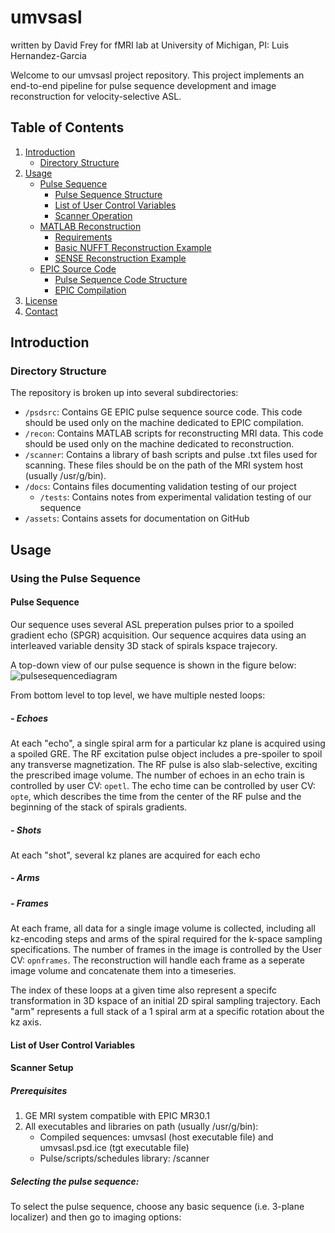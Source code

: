 # umvsasl
written by David Frey for fMRI lab at University of Michigan, PI: Luis Hernandez-Garcia

Welcome to our umvsasl project repository. This project implements an end-to-end pipeline for pulse sequence development and image reconstruction for velocity-selective ASL.

## Table of Contents
1. [Introduction](#introduction)
    - [Directory Structure](#directory-structure)
2. [Usage](#usage)
    - [Pulse Sequence](#pulse-sequence)
        - [Pulse Sequence Structure](#pulse-sequence-structure)
        - [List of User Control Variables](#list-of-user-control-variables)
        - [Scanner Operation](#scanner-operation)
    - [MATLAB Reconstruction](#matlab-reconstruction)
        - [Requirements](#recon-requirements)
        - [Basic NUFFT Reconstruction Example](#recon-example)
        - [SENSE Reconstruction Example](#sense-example)
    - [EPIC Source Code](#epic-source-code)
        - [Pulse Sequence Code Structure](#pulse-sequence-source-code-structure)
        - [EPIC Compilation](#epic-compilation)
3. [License](#license)
4. [Contact](#contact)

## Introduction

### Directory Structure
The repository is broken up into several subdirectories:
- `/psdsrc`: Contains GE EPIC pulse sequence source code. This code should be used only on the machine dedicated to EPIC compilation.
- `/recon`: Contains MATLAB scripts for reconstructing MRI data. This code should be used only on the machine dedicated to reconstruction.
- `/scanner`: Contains a library of bash scripts and pulse .txt files used for scanning. These files should be on the path of the MRI system host (usually /usr/g/bin).
- `/docs`: Contains files documenting validation testing of our project
    - `/tests`: Contains notes from experimental validation testing of our sequence
- `/assets`: Contains assets for documentation on GitHub

## Usage

### Using the Pulse Sequence

#### Pulse Sequence
Our sequence uses several ASL preperation pulses prior to a spoiled gradient echo (SPGR) acquisition. Our sequence acquires data using an interleaved variable density 3D stack of spirals kspace trajecory.

A top-down view of our pulse sequence is shown in the figure below:
![pulsesequencediagram](https://github.com/fmrifrey/umvsasl/assets/96143939/4bc1e478-81b4-4090-836e-895f8e85dd65)

From bottom level to top level, we have multiple nested loops:

##### - Echoes
At each "echo", a single spiral arm for a particular kz plane is acquired using a spoiled GRE. The RF excitation pulse object includes a pre-spoiler to spoil any transverse magnetization. The RF pulse is also slab-selective, exciting the prescribed image volume. The number of echoes in an echo train is controlled by user CV: `opetl`. The echo time can be controlled by user CV: `opte`, which describes the time from the center of the RF pulse and the beginning of the stack of spirals gradients.

##### - Shots
At each "shot", several kz planes are acquired for each echo

##### - Arms

##### - Frames
At each frame, all data for a single image volume is collected, including all kz-encoding steps and arms of the spiral required for the k-space sampling specifications. The number of frames in the image is controlled by the User CV: `opnframes`. The reconstruction will handle each frame as a seperate image volume and concatenate them into a timeseries.

The index of these loops at a given time also represent a specifc transformation in 3D kspace of an initial 2D spiral sampling trajectory. Each "arm" represents a full stack of a 1 spiral arm at a specific rotation about the kz axis. 

#### List of User Control Variables

#### Scanner Setup

##### Prerequisites
1. GE MRI system compatible with EPIC MR30.1
2. All executables and libraries on path (usually /usr/g/bin):
    - Compiled sequences: umvsasl (host executable file) and umvsasl.psd.ice (tgt executable file)
    - Pulse/scripts/schedules library: /scanner
  
##### Selecting the pulse sequence:
To select the pulse sequence, choose any basic sequence (i.e. 3-plane localizer) and then go to imaging options:
